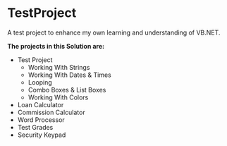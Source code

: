 # TestProject

A test project to enhance my own learning and understanding of VB.NET.

**The projects in this Solution are:**
  - Test Project
      * Working With Strings
      * Working With Dates & Times
      * Looping
      * Combo Boxes & List Boxes
      * Working With Colors
  - Loan Calculator
  - Commission Calculator
  - Word Processor
  - Test Grades
  - Security Keypad
